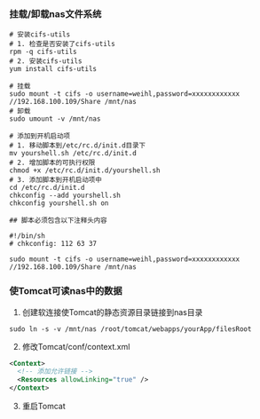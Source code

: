 ### 挂载/卸载nas文件系统
```shell
# 安装cifs-utils
# 1. 检查是否安装了cifs-utils
rpm -q cifs-utils
# 2. 安装cifs-utils
yum install cifs-utils

# 挂载
sudo mount -t cifs -o username=weihl,password=xxxxxxxxxxxx //192.168.100.109/Share /mnt/nas
# 卸载
sudo umount -v /mnt/nas

# 添加到开机启动项
# 1. 移动脚本到/etc/rc.d/init.d目录下
mv yourshell.sh /etc/rc.d/init.d
# 2. 增加脚本的可执行权限
chmod +x /etc/rc.d/init.d/yourshell.sh
# 3. 添加脚本到开机启动项中
cd /etc/rc.d/init.d
chkconfig --add yourshell.sh
chkconfig yourshell.sh on

## 脚本必须包含以下注释头内容

#!/bin/sh
# chkconfig: 112 63 37

sudo mount -t cifs -o username=weihl,password=xxxxxxxxxxxx //192.168.100.109/Share /mnt/nas

```

### 使Tomcat可读nas中的数据
1. 创建软连接使Tomcat的静态资源目录链接到nas目录
```shell
sudo ln -s -v /mnt/nas /root/tomcat/webapps/yourApp/filesRoot
```
2. 修改Tomcat/conf/context.xml
```xml
<Context>
  <!-- 添加允许链接 -->
  <Resources allowLinking="true" />
</Context>
```
3. 重启Tomcat
